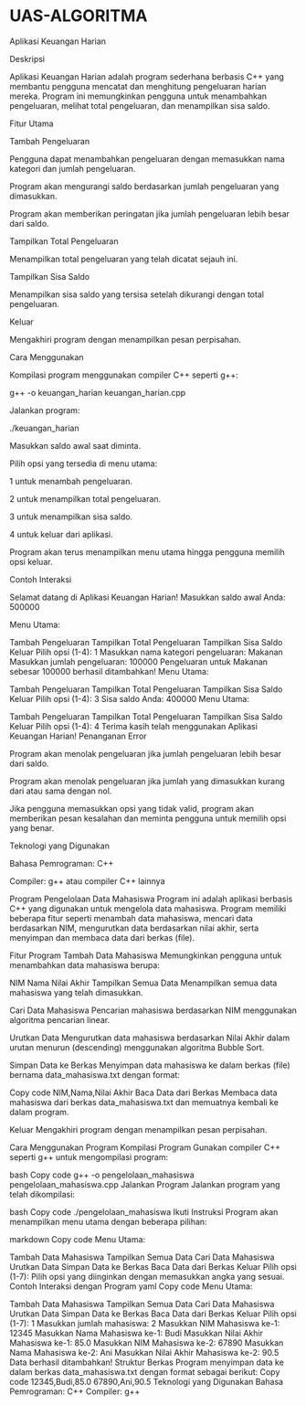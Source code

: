 # UAS-ALGORITMA
Aplikasi Keuangan Harian

Deskripsi

Aplikasi Keuangan Harian adalah program sederhana berbasis C++ yang membantu pengguna mencatat dan menghitung pengeluaran harian mereka. Program ini memungkinkan pengguna untuk menambahkan pengeluaran, melihat total pengeluaran, dan menampilkan sisa saldo.

Fitur Utama

Tambah Pengeluaran

Pengguna dapat menambahkan pengeluaran dengan memasukkan nama kategori dan jumlah pengeluaran.

Program akan mengurangi saldo berdasarkan jumlah pengeluaran yang dimasukkan.

Program akan memberikan peringatan jika jumlah pengeluaran lebih besar dari saldo.

Tampilkan Total Pengeluaran

Menampilkan total pengeluaran yang telah dicatat sejauh ini.

Tampilkan Sisa Saldo

Menampilkan sisa saldo yang tersisa setelah dikurangi dengan total pengeluaran.

Keluar

Mengakhiri program dengan menampilkan pesan perpisahan.

Cara Menggunakan

Kompilasi program menggunakan compiler C++ seperti g++:

g++ -o keuangan_harian keuangan_harian.cpp

Jalankan program:

./keuangan_harian

Masukkan saldo awal saat diminta.

Pilih opsi yang tersedia di menu utama:

1 untuk menambah pengeluaran.

2 untuk menampilkan total pengeluaran.

3 untuk menampilkan sisa saldo.

4 untuk keluar dari aplikasi.

Program akan terus menampilkan menu utama hingga pengguna memilih opsi keluar.

Contoh Interaksi

Selamat datang di Aplikasi Keuangan Harian! Masukkan saldo awal Anda: 500000

Menu Utama:

Tambah Pengeluaran Tampilkan Total Pengeluaran Tampilkan Sisa Saldo Keluar Pilih opsi (1-4): 1 Masukkan nama kategori pengeluaran: Makanan Masukkan jumlah pengeluaran: 100000 Pengeluaran untuk Makanan sebesar 100000 berhasil ditambahkan! Menu Utama:

Tambah Pengeluaran Tampilkan Total Pengeluaran Tampilkan Sisa Saldo Keluar Pilih opsi (1-4): 3 Sisa saldo Anda: 400000 Menu Utama:

Tambah Pengeluaran Tampilkan Total Pengeluaran Tampilkan Sisa Saldo Keluar Pilih opsi (1-4): 4 Terima kasih telah menggunakan Aplikasi Keuangan Harian! Penanganan Error

Program akan menolak pengeluaran jika jumlah pengeluaran lebih besar dari saldo.

Program akan menolak pengeluaran jika jumlah yang dimasukkan kurang dari atau sama dengan nol.

Jika pengguna memasukkan opsi yang tidak valid, program akan memberikan pesan kesalahan dan meminta pengguna untuk memilih opsi yang benar.

Teknologi yang Digunakan

Bahasa Pemrograman: C++

Compiler: g++ atau compiler C++ lainnya

Program Pengelolaan Data Mahasiswa Program ini adalah aplikasi berbasis C++ yang digunakan untuk mengelola data mahasiswa. Program memiliki beberapa fitur seperti menambah data mahasiswa, mencari data berdasarkan NIM, mengurutkan data berdasarkan nilai akhir, serta menyimpan dan membaca data dari berkas (file).

Fitur Program Tambah Data Mahasiswa Memungkinkan pengguna untuk menambahkan data mahasiswa berupa:

NIM Nama Nilai Akhir Tampilkan Semua Data Menampilkan semua data mahasiswa yang telah dimasukkan.

Cari Data Mahasiswa Pencarian mahasiswa berdasarkan NIM menggunakan algoritma pencarian linear.

Urutkan Data Mengurutkan data mahasiswa berdasarkan Nilai Akhir dalam urutan menurun (descending) menggunakan algoritma Bubble Sort.

Simpan Data ke Berkas Menyimpan data mahasiswa ke dalam berkas (file) bernama data_mahasiswa.txt dengan format:

Copy code NIM,Nama,Nilai Akhir Baca Data dari Berkas Membaca data mahasiswa dari berkas data_mahasiswa.txt dan memuatnya kembali ke dalam program.

Keluar Mengakhiri program dengan menampilkan pesan perpisahan.

Cara Menggunakan Program Kompilasi Program Gunakan compiler C++ seperti g++ untuk mengompilasi program:

bash Copy code g++ -o pengelolaan_mahasiswa pengelolaan_mahasiswa.cpp Jalankan Program Jalankan program yang telah dikompilasi:

bash Copy code ./pengelolaan_mahasiswa Ikuti Instruksi Program akan menampilkan menu utama dengan beberapa pilihan:

markdown Copy code Menu Utama:

Tambah Data Mahasiswa Tampilkan Semua Data Cari Data Mahasiswa Urutkan Data Simpan Data ke Berkas Baca Data dari Berkas Keluar Pilih opsi (1-7): Pilih opsi yang diinginkan dengan memasukkan angka yang sesuai. Contoh Interaksi dengan Program yaml Copy code Menu Utama:

Tambah Data Mahasiswa Tampilkan Semua Data Cari Data Mahasiswa Urutkan Data Simpan Data ke Berkas Baca Data dari Berkas Keluar Pilih opsi (1-7): 1 Masukkan jumlah mahasiswa: 2 Masukkan NIM Mahasiswa ke-1: 12345 Masukkan Nama Mahasiswa ke-1: Budi Masukkan Nilai Akhir Mahasiswa ke-1: 85.0 Masukkan NIM Mahasiswa ke-2: 67890 Masukkan Nama Mahasiswa ke-2: Ani Masukkan Nilai Akhir Mahasiswa ke-2: 90.5 Data berhasil ditambahkan! Struktur Berkas Program menyimpan data ke dalam berkas data_mahasiswa.txt dengan format sebagai berikut: Copy code 12345,Budi,85.0 67890,Ani,90.5 Teknologi yang Digunakan Bahasa Pemrograman: C++ Compiler: g++
